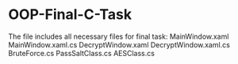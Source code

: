 # OOP-Final-C-Task

The file includes all necessary files for final task:
MainWindow.xaml
MainWindow.xaml.cs
DecryptWindow.xaml
DecryptWindow.xaml.cs
BruteForce.cs
PassSaltClass.cs
AESClass.cs
